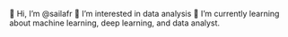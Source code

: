 👋 Hi, I’m @sailafr
👀 I’m interested in data analysis
🌱 I’m currently learning about machine learning, deep learning, and data analyst.

<!---
sailafr/sailafr is a ✨ special ✨ repository because its `README.md` (this file) appears on your GitHub profile.
You can click the Preview link to take a look at your changes.
--->
